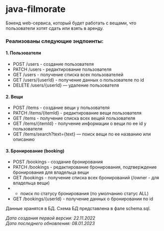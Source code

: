 # java-filmorate

Бэкенд web-сервиса, который будет работать с вещами, что пользователи хотят сдать или взять в аренду.

### Реализованы следующие эндпоинты:

#### 1. Пользователи

* POST /users - создание пользователя
* PATCH /users - редактирование пользователя
* GET /users - получение списка всех пользователей
* GET /users/{userId} - получение данных о пользователе по id
* DELETE /users/{userId} — удаление пользователя

#### 2. Вещи

* POST /items - создание вещи у пользователя
* PATCH /items/{itemId} - редактирование вещи пользователя
* GET /items - получение списка всех вещей пользователя
* GET /items/{itemId} - получение информации о вещи по ее id у пользователя
* GET /items/search?text={text} — поиск вещи по ее названию или описанию

#### 3. Бронирование (booking)

* POST /bookings - создание бронирования
* PATCH /bookings - редактирование бронирования, подтверждение бронирования для владельца вещи
* GET /bookings - получение списка всех бронирований (/owner - для владельца вещи)
*
    + поиск по статусу бронирования (по умолчанию статус ALL)
* GET /bookings/{userId} - получение данных о бронировании по id

Данные хранятся в БД. Схема БД представлена в фале schema.sql.

*Дата создания первой версии: 22.11.2022* <br>
*Дата последнего обновления: 08.01.2023*
